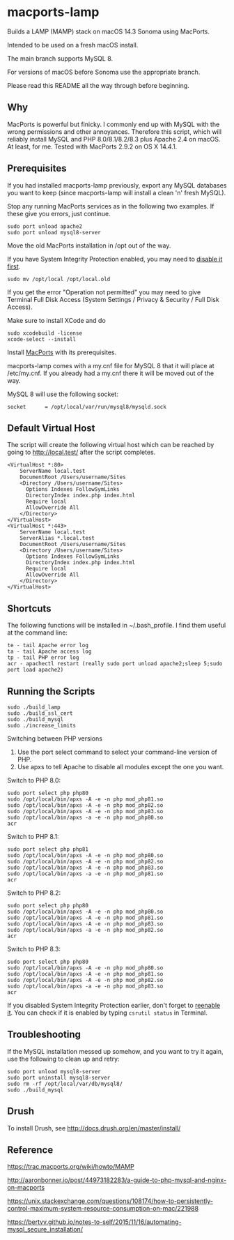 macports-lamp
=============

Builds a LAMP (MAMP) stack on macOS 14.3 Sonoma using MacPorts.

Intended to be used on a fresh macOS install. 

The main branch supports MySQL 8.

For versions of macOS before Sonoma use the appropriate branch.

Please read this README all the way through before beginning.

Why
---
MacPorts is powerful but finicky. I commonly end up with MySQL with
the wrong permissions and other annoyances. Therefore this script, which will
reliably install MySQL and PHP 8.0/8.1/8.2/8.3 plus Apache 2.4 on macOS. 
At least, for me. Tested with MacPorts 2.9.2 on OS X 14.4.1.

Prerequisites
-------------
If you had installed macports-lamp previously, export any MySQL databases you want to keep
(since macports-lamp will install a clean 'n' fresh MySQL).

Stop any running MacPorts services as in the following two examples. If 
these give you errors, just continue.

```
sudo port unload apache2
sudo port unload mysql8-server
```

Move the old MacPorts installation in /opt out of the way. 

If you have System Integrity Protection enabled, you may need to [disable it first](https://developer.apple.com/documentation/security/disabling_and_enabling_system_integrity_protection).

```
sudo mv /opt/local /opt/local.old
```

If you get the error "Operation not permitted" you may need to give Terminal 
Full Disk Access (System Settings / Privacy & Security / Full Disk Access).

Make sure to install XCode and do

```
sudo xcodebuild -license
xcode-select --install
```

Install [MacPorts](http://www.macports.org/install.php) with its prerequisites.

macports-lamp comes with a my.cnf file for MySQL 8 that it will place at
/etc/my.cnf. If you already had a my.cnf there it will be moved out of the way.

MySQL 8 will use the following socket:

```
socket		= /opt/local/var/run/mysql8/mysqld.sock
```

Default Virtual Host
--------------------

The script will create the following virtual host which can be reached by
going to http://local.test/ after the script completes.

```
<VirtualHost *:80>
    ServerName local.test
    DocumentRoot /Users/username/Sites
    <Directory /Users/username/Sites>
      Options Indexes FollowSymLinks
      DirectoryIndex index.php index.html
      Require local
      AllowOverride All
    </Directory>
</VirtualHost>
<VirtualHost *:443>
    ServerName local.test
    ServerAlias *.local.test
    DocumentRoot /Users/username/Sites
    <Directory /Users/username/Sites>
      Options Indexes FollowSymLinks
      DirectoryIndex index.php index.html
      Require local
      AllowOverride All
    </Directory>
</VirtualHost>
```

Shortcuts
---------

The following functions will be installed in ~/.bash_profile. I find them useful
at the command line:

```
te - tail Apache error log
ta - tail Apache access log
tp - tail PHP error log
acr - apachectl restart (really sudo port unload apache2;sleep 5;sudo port load apache2)
```

Running the Scripts
-------------------

```
sudo ./build_lamp
sudo ./build_ssl_cert
sudo ./build_mysql
sudo ./increase_limits
```

Switching between PHP versions

1. Use the port select command to select your command-line version of PHP.
2. Use apxs to tell Apache to disable all modules except the one you want.

Switch to PHP 8.0:
```
sudo port select php php80
sudo /opt/local/bin/apxs -A -e -n php mod_php81.so
sudo /opt/local/bin/apxs -A -e -n php mod_php82.so
sudo /opt/local/bin/apxs -A -e -n php mod_php83.so
sudo /opt/local/bin/apxs -a -e -n php mod_php80.so
acr
```

Switch to PHP 8.1:
```
sudo port select php php81
sudo /opt/local/bin/apxs -A -e -n php mod_php80.so
sudo /opt/local/bin/apxs -A -e -n php mod_php82.so
sudo /opt/local/bin/apxs -A -e -n php mod_php83.so
sudo /opt/local/bin/apxs -a -e -n php mod_php81.so
acr
```

Switch to PHP 8.2:
```
sudo port select php php80
sudo /opt/local/bin/apxs -A -e -n php mod_php80.so
sudo /opt/local/bin/apxs -A -e -n php mod_php81.so
sudo /opt/local/bin/apxs -A -e -n php mod_php83.so
sudo /opt/local/bin/apxs -a -e -n php mod_php82.so
acr
```

Switch to PHP 8.3:
```
sudo port select php php80
sudo /opt/local/bin/apxs -A -e -n php mod_php80.so
sudo /opt/local/bin/apxs -A -e -n php mod_php81.so
sudo /opt/local/bin/apxs -A -e -n php mod_php82.so
sudo /opt/local/bin/apxs -a -e -n php mod_php83.so
acr
```

If you disabled System Integrity Protection earlier, don't forget to [reenable it](https://developer.apple.com/documentation/security/disabling_and_enabling_system_integrity_protection). You can check if it is enabled by typing `csrutil status` in Terminal.

Troubleshooting
---------------

If the MySQL installation messed up somehow, and you want to try it again, use the 
following to clean up and retry:

```
sudo port unload mysql8-server
sudo port uninstall mysql8-server
sudo rm -rf /opt/local/var/db/mysql8/
sudo ./build_mysql 
```

Drush
-----

To install Drush, see http://docs.drush.org/en/master/install/

Reference
---------
https://trac.macports.org/wiki/howto/MAMP

http://aaronbonner.io/post/44973182283/a-guide-to-php-mysql-and-nginx-on-macports

https://unix.stackexchange.com/questions/108174/how-to-persistently-control-maximum-system-resource-consumption-on-mac/221988

https://bertvv.github.io/notes-to-self/2015/11/16/automating-mysql_secure_installation/
